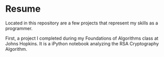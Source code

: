 # Resume
Located in this repository are a few projects that represent my skills as a programmer. 

First, a project I completed during my Foundations of Algorithms class at Johns Hopkins. It is a iPython notebook analyzing the RSA Cryptography Algorithm. 
